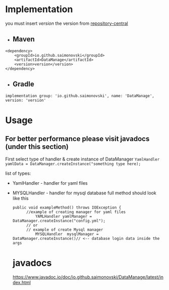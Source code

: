 # Implementation
you must insert *version* the version from [repository-central](https://central.sonatype.com/artifact/io.github.saimonovski/DataManage/versions)
-  ## Maven
```
<dependency>
    <groupId>io.github.saimonovski</groupId>
    <artifactId>DataManage</artifactId>
    <version>version</version>
</dependency>
```
-  ## Gradle
  ```
implementation group: 'io.github.saimonovski', name: 'DataManage', version: 'version'
```
# Usage
## For better performance please visit javadocs (under this section)
First select type of handler & create instance of DataManager 
`YamlHandler yamlData = DataManager.createInstance("something type here);`

list of types:
- YamlHandler - handler for yaml files
- MYSQLHandler - handler for mysql database
  full method should look like this
  ```
  public void exampleMethod() throws IOException {
        //example of creating manager for yaml files
            YAMLHandler yamlManager = DataManager.createInstance("config.yml");
        // or
        // example of create Mysql manager
            MYSQLHandler  mysqlManager = DataManager.createInstance()// <-- database login data inside the args
  ```

  # javadocs
  https://www.javadoc.io/doc/io.github.saimonovski/DataManage/latest/index.html
